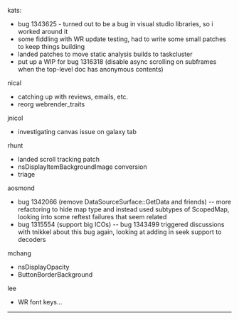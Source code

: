 kats:
* bug 1343625 - turned out to be a bug in visual studio libraries, so i worked around it
* some fiddling with WR update testing, had to write some small patches to keep things building
* landed patches to move static analysis builds to taskcluster
* put up a WIP for bug 1316318 (disable async scrolling on subframes when the top-level doc has anonymous contents)



nical
* catching up with reviews, emails, etc.
* reorg webrender_traits



jnicol
* investigating canvas issue on galaxy tab



rhunt
* landed scroll tracking patch
* nsDisplayItemBackgroundImage conversion
* triage



aosmond
* bug 1342066 (remove DataSourceSurface::GetData and friends) -- more refactoring to hide map type and instead used subtypes of ScopedMap, looking into some reftest failures that seem related
* bug 1315554 (support big ICOs) -- bug 1343499 triggered discussions with tnikkel about this bug again, looking at adding in seek support to decoders



mchang
* nsDisplayOpacity
* ButtonBorderBackground



lee
* WR font keys...

________________


